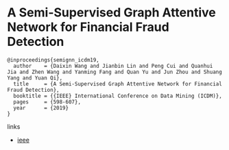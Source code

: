 # A Semi-Supervised Graph Attentive Network for Financial Fraud Detection

```
@inproceedings{semignn_icdm19,
  author    = {Daixin Wang and Jianbin Lin and Peng Cui and Quanhui Jia and Zhen Wang and Yanming Fang and Quan Yu and Jun Zhou and Shuang Yang and Yuan Qi},
  title     = {A Semi-Supervised Graph Attentive Network for Financial Fraud Detection},
  booktitle = {{IEEE} International Conference on Data Mining (ICDM)},
  pages     = {598-607},
  year      = {2019}
}
```

links
- [ieee](https://ieeexplore.ieee.org/document/8970829)
